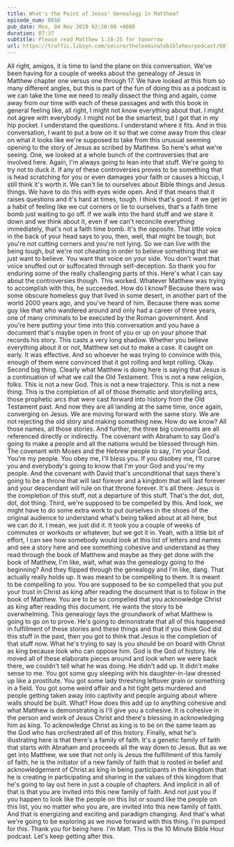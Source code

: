 ```yaml
---
title: What's the Point of Jesus' Genealogy in Matthew?
episode_num: 0016
pub_date: Mon, 04 Nov 2019 02:20:09 +0000
duration: 07:37
subtitle: Please read Matthew 1:18-25 for tomorrow
url: https://traffic.libsyn.com/secure/thetenminutebiblehourpodcast/0016_-_Summary_of_the_Genealogy_of_Jesusz.mp3
---
```


 All right, amigos, it is time to land the plane on this conversation. We've been having for a couple of weeks about the genealogy of Jesus in Matthew chapter one versus one through 17. We have looked at this from so many different angles, but this is part of the fun of doing this as a podcast is we can take the time we need to really dissect the thing and again, come away from our time with each of these passages and with this book in general feeling like, all right, I might not know everything about that. I might not agree with everybody. I might not be the smartest, but I got that in my hip pocket. I understand the questions. I understand where it fits. And in this conversation, I want to put a bow on it so that we come away from this clear on what it looks like we're supposed to take from this unusual seeming opening to the story of Jesus as scribed by Matthew. So here's what we're seeing. One, we looked at a whole bunch of the controversies that are involved here. Again, I'm always going to lean into that stuff. We're going to try not to duck it. If any of these controversies proves to be something that is head scratching for you or even damages your faith or causes a hiccup, I still think it's worth it. We can't lie to ourselves about Bible things and Jesus things. We have to do this with eyes wide open. And if that means that it raises questions and it's hard at times, tough. I think that's good. If we get in a habit of feeling like we cut corners or lie to ourselves, that's a faith time bomb just waiting to go off. If we walk into the hard stuff and we stare it down and we think about it, even if we can't reconcile everything immediately, that's not a faith time bomb. It's the opposite. That little voice in the back of your head says to you, then, well, that might be tough, but you're not cutting corners and you're not lying. So we can live with the being tough, but we're not cheating in order to believe something that we just want to believe. You want that voice on your side. You don't want that voice snuffed out or suffocated through self-deception. So thank you for enduring some of the really challenging parts of this. Here's what I can say about the controversies though. This worked. Whatever Matthew was trying to accomplish with this, he succeeded. How do I know? Because there was some obscure homeless guy that lived in some desert, in another part of the world 2000 years ago, and you've heard of him. Because there was some guy like that who wandered around and only had a career of three years, one of many criminals to be executed by the Roman government. And you're here putting your time into this conversation and you have a document that's maybe open in front of you or up on your phone that records his story. This casts a very long shadow. Whether you believe everything about it or not, Matthew set out to make a case. It caught on early. It was effective. And so whoever he was trying to convince with this, enough of them were convinced that it got rolling and kept rolling. Okay. Second big thing. Clearly what Matthew is doing here is saying that Jesus is a continuation of what we call the Old Testament. This is not a new religion, folks. This is not a new God. This is not a new trajectory. This is not a new thing. This is the completion of all of those thematic and storytelling arcs, those prophetic arcs that were cast forward into history from the Old Testament past. And now they are all landing at the same time, once again, converging on Jesus. We are moving forward with the same story. We are not rejecting the old story and making something new. How do we know? All those names, all those stories. And further, the three big covenants are all referenced directly or indirectly. The covenant with Abraham to say God's going to make a people and all the nations would be blessed through him. The covenant with Moses and the Hebrew people to say, I'm your God. You're my people. You obey me, I'll bless you. If you disobey me, I'll curse you and everybody's going to know that I'm your God and you're my people. And the covenant with David that's unconditional that says there's going to be a throne that will last forever and a kingdom that will last forever and your descendant will rule on that throne forever. It's all there. Jesus is the completion of this stuff, not a departure of this stuff. That's the dot, dot, dot, dot thing. Third, we're supposed to be compelled by this. And look, we might have to do some extra work to put ourselves in the shoes of the original audience to understand what's being talked about at all here, but we can do it. I mean, we just did it. It took you a couple of weeks of commutes or workouts or whatever, but we got it in. Yeah, with a little bit of effort, I can see how somebody would look at this list of letters and names and see a story here and see something cohesive and understand as they read through the book of Matthew and maybe as they get done with the book of Matthew, I'm like, wait, what was the genealogy going to the beginning? And they flipped through the genealogy and I'm like, dang. That actually really holds up. It was meant to be compelling to them. It is meant to be compelling to you. You are supposed to be so compelled that you put your trust in Christ as king after reading the document that is to follow in the book of Matthew. You are to be so compelled that you acknowledge Christ as king after reading this document. He wants the story to be overwhelming. This genealogy lays the groundwork of what Matthew is going to go on to prove. He's going to demonstrate that all of this happened in fulfillment of these stories and these things and that if you think God did this stuff in the past, then you got to think that Jesus is the completion of that stuff now. What he's trying to say is you should be on board with Christ as king because look who can oppose him. God is the God of history. He moved all of these elaborate pieces around and look when we were back there, we couldn't tell what he was doing. He didn't add up. It didn't make sense to me. You got some guy sleeping with his daughter-in-law dressed up like a prostitute. You got some lady threshing leftover grain or something in a field. You got some weird affair and a hit tight gets murdered and people getting taken away into captivity and people arguing about where walls should be built. What? How does this add up to anything cohesive and what Matthew is demonstrating is I'll give you a cohesive. It is cohesive in the person and work of Jesus Christ and there's blessing in acknowledging him as king. To acknowledge Christ as king is to be on the same team as the God who has orchestrated all of this history. Finally, what he's illustrating here is that there's a family of faith. It's a genetic family of faith that starts with Abraham and proceeds all the way down to Jesus. But as we get into Matthew, we see that not only is Jesus the fulfillment of this family of faith, he is the initiator of a new family of faith that is rooted in belief and acknowledgement of Christ as king in being participants in the kingdom that he is creating in participating and sharing in the values of this kingdom that he's going to lay out here in just a couple of chapters. And implicit in all of that is that you are invited into this new family of faith. And not just you if you happen to look like the people on this list or sound like the people on this list, you no matter who you are, are invited into this new family of faith. And that is energizing and exciting and paradigm changing. And that's what we're going to be exploring as we move forward with this thing. I'm pumped for this. Thank you for being here. I'm Matt. This is the 10 Minute Bible Hour podcast. Let's keep getting after this.